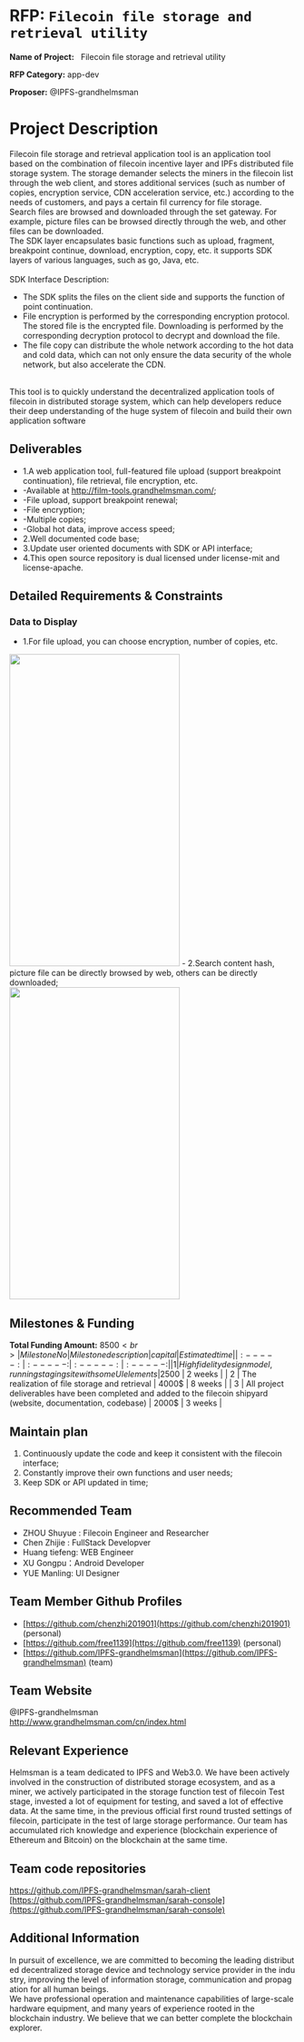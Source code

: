  # RFP: `Filecoin file storage and retrieval utility`

 **Name of Project:**   Filecoin file storage and retrieval utility
 
 **RFP Category:** app-dev
 
  **Proposer:** @IPFS-grandhelmsman
   
  
 # Project Description
Filecoin file storage and retrieval application tool is an application tool based on the combination of filecoin incentive layer and IPFs distributed file storage system. The storage demander selects the miners in the filecoin list through the web client, and stores additional services (such as number of copies, encryption service, CDN acceleration service, etc.) according to the needs of customers, and pays a certain fil currency for file storage.<br>
Search files are browsed and downloaded through the set gateway. For example, picture files can be browsed directly through the web, and other files can be downloaded.<br>
The SDK layer encapsulates basic functions such as upload, fragment, breakpoint continue, download, encryption, copy, etc. it supports SDK layers of various languages, such as go, Java, etc.<br>
<br>
SDK Interface Description:
- The SDK splits the files on the client side and supports the function of point continuation.
- File encryption is performed by the corresponding encryption protocol. The stored file is the encrypted file. Downloading is performed by the corresponding decryption protocol to decrypt and download the file.
- The file copy can distribute the whole network according to the hot data and cold data, which can not only ensure the data security of the whole network, but also accelerate the CDN.
<br>
This tool is to quickly understand the decentralized application tools of filecoin in distributed storage system, which can help developers reduce their deep understanding of the huge system of filecoin and build their own application software<br>

## Deliverables
- 1.A web application tool, full-featured file upload (support breakpoint continuation), file retrieval, file encryption, etc.
- -Available at http://film-tools.grandhelmsman.com/;
- -File upload, support breakpoint renewal;
- -File encryption;
- -Multiple copies;
- -Global hot data, improve access speed;
- 2.Well documented code base;
- 3.Update user oriented documents with SDK or API interface;
- 4.This open source repository is dual licensed under license-mit and license-apache.

## Detailed Requirements & Constraints

### Data to Display
- 1.For file upload, you can choose encryption, number of copies, etc.<br>
<img src="https://upload.grandhelmsman.com/hlm/stage/image5.png" width="300" height="550" />
- 2.Search content hash, picture file can be directly browsed by web, others can be directly downloaded;<br>
<img src="https://upload.grandhelmsman.com/hlm/stage/image2.png" width="300" height="550" />

## Milestones & Funding
**Total Funding Amount:** 8500$<br>
| Milestone No | Milestone description | capital | Estimated time | 
| :-----: | :-----: | :-----: | :-----: |
| 1 | High fidelity design model, running staging site with some UI elements | 2500$ | 2 weeks |
| 2 | The realization of file storage and retrieval | 4000$ | 8 weeks |
| 3 | All project deliverables have been completed and added to the filecoin shipyard (website, documentation, codebase) | 2000$ | 3 weeks |


## Maintain plan
1. Continuously update the code and keep it consistent with the filecoin interface;<br>
2. Constantly improve their own functions and user needs;<br>
3. Keep SDK or API updated in time;<br>

## Recommended Team
- ZHOU Shuyue : Filecoin Engineer and Researcher
- Chen Zhijie : FullStack Developver
- Huang tiefeng: WEB Engineer
- XU Gongpu：Android Developer
- YUE Manling: UI Designer
## Team Member Github Profiles
- [https://github.com/chenzhi201901](https://github.com/chenzhi201901) (personal)
- [https://github.com/free1139](https://github.com/free1139) (personal)
- [https://github.com/IPFS-grandhelmsman](https://github.com/IPFS-grandhelmsman) (team)
## Team Website
@IPFS-grandhelmsman<br>
http://www.grandhelmsman.com/cn/index.html<br>
## Relevant Experience
Helmsman is a team dedicated to IPFS and Web3.0. We have been actively involved in the construction of distributed storage ecosystem, and as a miner, we actively participated in the storage function test of filecoin Test stage, invested a lot of equipment for testing, and saved a lot of effective data. At the same time, in the previous official first round trusted settings of filecoin, participate in the test of large storage performance. Our team has accumulated rich knowledge and experience (blockchain experience of Ethereum and Bitcoin) on the blockchain at the same time.
## Team code repositories
[https://github.com/IPFS-grandhelmsman/sarah-client ](https://github.com/IPFS-grandhelmsman/sarah-client ) <br>
[https://github.com/IPFS-grandhelmsman/sarah-console](https://github.com/IPFS-grandhelmsman/sarah-console) 
## Additional Information
In pursuit of excellence, we are committed to becoming the leading distributed decentralized storage device and technology service provider in the industry, improving the level of information storage, communication and propagation for all human beings.<br>
We have professional operation and maintenance capabilities of large-scale hardware equipment, and many years of experience rooted in the blockchain industry. We believe that we can better complete the blockchain explorer.
